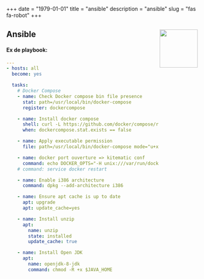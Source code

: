 +++ 
date = "1979-01-01"
title = "ansible"
description = "ansible"
slug = "fas fa-robot"
+++


<h2 id=Ansible>Ansible
<img src="https://upload.wikimedia.org/wikipedia/fr/4/4b/Ansible_logo.png" height="100" width="100" align="right">
</h2>

#### Ex de playbook:

```yml
---
- hosts: all
  become: yes

  tasks:
    # Docker Compose
    - name: Check Docker compose bin file presence
      stat: path=/usr/local/bin/docker-compose
      register: dockercompose

    - name: Install docker compose
      shell: curl -L https://github.com/docker/compose/releases/download/1.5.2/docker-compose-`uname -s`-`uname -m` > /usr/local/bin/docker-compose
      when: dockercompose.stat.exists == false

    - name: Apply executable permission
      file: path=/usr/local/bin/docker-compose mode="u+x,g+x"

    - name: docker port ouverture => kitematic conf
      command: echo DOCKER_OPTS="-H unix:///var/run/docker.sock -H tcp://0.0.0.0:2375" > /etc/default/docker
    # command: service docker restart

    - name: Enable i386 architecture
      command: dpkg --add-architecture i386

    - name: Ensure apt cache is up to date
      apt: upgrade
      apt: update_cache=yes

    - name: Install unzip
      apt:
        name: unzip
        state: installed
        update_cache: true

    - name: Install Open JDK
      apt:
        name: openjdk-8-jdk
        command: chmod -R +x $JAVA_HOME
```

